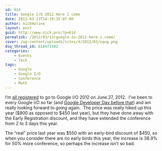 ```yaml
---
id: 614
title: Google I/O 2012 Here I come
date: 2012-03-13T14:19:35-07:00
author: nickmoline
layout: post
guid: http://www.nick.pro/?p=614
permalink: /2012/03/13/google-io-2012-here-i-come/
cover: /wp-content/uploads/sites/4/2012/03/squg.png
dsq_thread_id: 618471582
categories:
    - Events
    - Tech
tags:
    - Google
    - Google I/O
    - Conference
    - Math
---
```

I&#8217;m <a href="http://twitter.com/NickMoline/status/179678092858630144" target="_blank">all registered</a> to go to Google I/O 2012 on June 27, 2012.  I&#8217;ve been to every Google I/O so far (and <a href="https://www.nick.pro/2007/06/03/google-developer-day-2007/">Google Developer Day before that</a>) and am really looking forward to going again.  The price was really hiked up this year ($900 as opposed to $450 last year), but they have done away with the Early Registration discount, and they have extended the conference from 2 to 3 days this year.

<!--more-->

<amp-twitter width="375"
    height="472"
    layout="responsive"
    data-tweetid="179678092858630144">
</amp-twitter>

The &#8220;real&#8221; price last year was $550 with an early-bird discount of $450, so when you consider there are no early birds this year, the increase is 38.9% for 50% more conference, so perhaps the increase isn&#8217;t so bad.